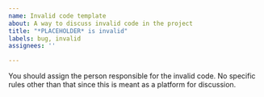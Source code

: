```yaml
---
name: Invalid code template
about: A way to discuss invalid code in the project
title: "*PLACEHOLDER* is invalid"
labels: bug, invalid
assignees: ''

---
```


You should assign the person responsible for the invalid code.
No specific rules other than that since this is meant as a platform for discussion.
